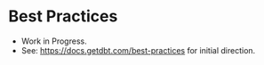 # Best Practices

* Work in Progress.
* See: https://docs.getdbt.com/best-practices for initial direction.